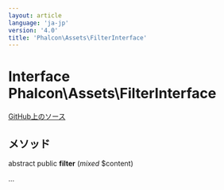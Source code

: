 ```yaml
---
layout: article
language: 'ja-jp'
version: '4.0'
title: 'Phalcon\Assets\FilterInterface'
---
```

# Interface **Phalcon\Assets\FilterInterface**

<a href="https://github.com/phalcon/cphalcon/tree/v4.0.0/phalcon/assets/filterinterface.zep" class="btn btn-default btn-sm">GitHub上のソース</a>

## メソッド

abstract public **filter** (*mixed* $content)

...